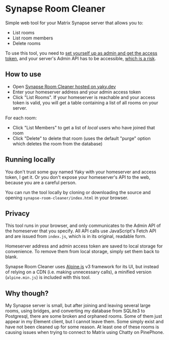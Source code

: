 # Synapse Room Cleaner

Simple web tool for your Matrix Synapse server that allows you to:
- List rooms
- List room members
- Delete rooms

To use this tool, you need to [set yourself up as admin and get the access token](https://matrix-org.github.io/synapse/latest/usage/administration/admin_api/index.html#authenticate-as-a-server-admin), and your server's Admin API has to be accessible, [which is a risk](https://matrix-org.github.io/synapse/latest/reverse_proxy.html#synapse-administration-endpoints).


## How to use

- Open [Synapse Room Cleaner hosted on yaky.dev](https://yaky.dev/apps/synapse-room-cleaner)
- Enter your homeserver address and your admin access token
- Click "List Rooms". If your homeserver is reachable and your access token is valid, you will get a table containing a list of all rooms on your server.

For each room:
- Click "List Members" to get a list of _local_ users who have joined that room
- Click "Delete" to delete that room (uses the default "purge" option which deletes the room from the database)


## Running locally

You don't trust some guy named Yaky with your homeserver and access token, I get it. Or you don't expose your homeserver's API to the web, because you are a careful person.

You can run the tool locally by cloning or downloading the source and opening `synapse-room-cleaner/index.html` in your browser. 


## Privacy

This tool runs in your browser, and only communicates to the Admin API of the homeserver that you specify. All API calls use JavaScript's Fetch API and are issued from `index.js`, which is in its original, readable form.

Homeserver address and admin access token are saved to local storage for convenience. To remove them from local storage, simply set them back to blank. 

Synapse Room Cleaner uses [Alpine.js](https://alpinejs.dev/) v3 framework for its UI, but instead of relying on a CDN (i.e. making unnecessary calls), a minified version (`alpine.min.js`) is included with this tool.


## Why though?

My Synapse server is small, but after joining and leaving several large rooms, using bridges, and converting my database from SQLite3 to Postgresql, there are some broken and orphaned rooms. Some of them just appear in my Element client, but I cannot leave them. Some simply exist and have not been cleaned up for some reason. At least one of these rooms is causing issues when trying to connect to Matrix using Chatty on PinePhone.